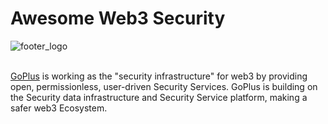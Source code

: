 # Awesome Web3 Security
![footer_logo](https://user-images.githubusercontent.com/74833625/213889649-ba78253d-daf6-4e61-be9a-18742e0b0071.png) 
<br> <br>







<a href="https://gopluslabs.io/">GoPlus</a> is working as the "security infrastructure" for web3 by providing open, permissionless, user-driven Security Services. GoPlus is building on the Security data infrastructure and Security Service platform, making a safer web3 Ecosystem.


